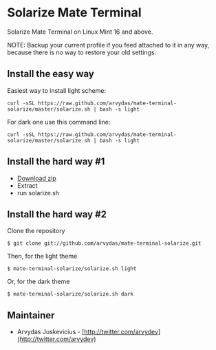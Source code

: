 Solarize Mate Terminal
======================

Solarize Mate Terminal on Linux Mint 16 and above.

NOTE: Backup your current profile if you feed attached to it in any way, because there is no way to
restore your old settings.

Install the easy way
--------------------

Easiest way to install light scheme:

```
curl -sSL https://raw.github.com/arvydas/mate-terminal-solarize/master/solarize.sh | bash -s light
```

For dark one use this command line:

```
curl -sSL https://raw.github.com/arvydas/mate-terminal-solarize/master/solarize.sh | bash -s light
```

Install the hard way #1
-----------------------

* [Download zip](https://github.com/arvydas/mate-terminal-solarize/archive/master.zip)
* Extract
* run solarize.sh

Install the hard way #2
-----------------------

Clone the repository

```
$ git clone git://github.com/arvydas/mate-terminal-solarize.git
```

Then, for the light theme

```
$ mate-terminal-solarize/solarize.sh light
```

Or, for the dark theme

```
$ mate-terminal-solarize/solarize.sh dark
```

Maintainer
----------

* Arvydas Juskevicius - [http://twitter.com/arvydev](http://twitter.com/arvydev)
